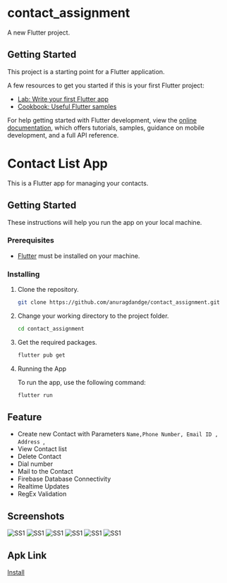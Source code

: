 # contact_assignment

A new Flutter project.

## Getting Started

This project is a starting point for a Flutter application.

A few resources to get you started if this is your first Flutter project:

- [Lab: Write your first Flutter app](https://docs.flutter.dev/get-started/codelab)
- [Cookbook: Useful Flutter samples](https://docs.flutter.dev/cookbook)

For help getting started with Flutter development, view the
[online documentation](https://docs.flutter.dev/), which offers tutorials,
samples, guidance on mobile development, and a full API reference.

# Contact List App

This is a Flutter app for managing your contacts.

## Getting Started

These instructions will help you run the app on your local machine.

### Prerequisites

- [Flutter](https://flutter.dev/docs/get-started/install) must be installed on your machine.

### Installing

1. Clone the repository.

   ```bash
   git clone https://github.com/anuragdandge/contact_assignment.git
   ```

2. Change your working directory to the project folder.

   ```bash
   cd contact_assignment
   ```

3. Get the required packages.

   ```bash
   flutter pub get
   ```

4. Running the App

   To run the app, use the following command:

   ```bash
   flutter run
   ```

## Feature

- Create new Contact with Parameters `Name,Phone Number, Email ID , Address `,
- View Contact list
- Delete Contact
- Dial number
- Mail to the Contact
- Firebase Database Connectivity
- Realtime Updates 
- RegEx Validation

## Screenshots 
 ![SS1](https://github.com/anuragdandge/contact_assignment/blob/main/screenshots/ss1.png)
 ![SS1](https://github.com/anuragdandge/contact_assignment/blob/main/screenshots/ss2.png)
 ![SS1](https://github.com/anuragdandge/contact_assignment/blob/main/screenshots/ss3.png)
 ![SS1](https://github.com/anuragdandge/contact_assignment/blob/main/screenshots/ss4.png)
 ![SS1](https://github.com/anuragdandge/contact_assignment/blob/main/screenshots/ss5.png)
 ![SS1](https://github.com/anuragdandge/contact_assignment/blob/main/screenshots/ss6.png)


## Apk Link 
  [Install]() 
